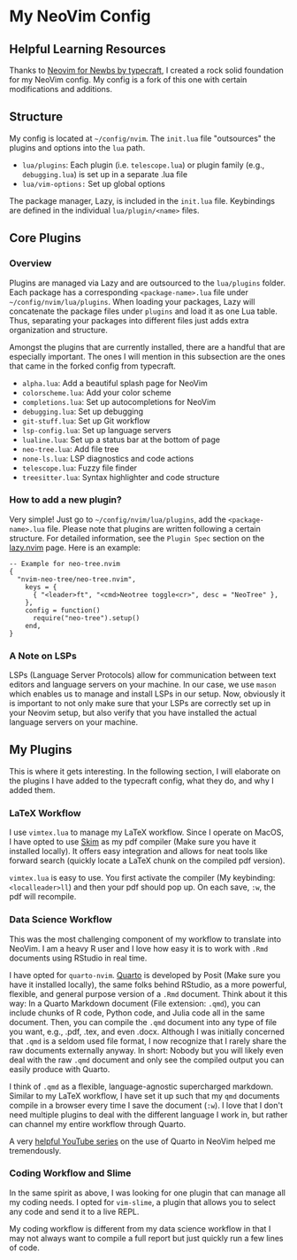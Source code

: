 # My NeoVim Config

## Helpful Learning Resources

Thanks to [Neovim for Newbs by typecraft](https://www.youtube.com/watch?v=zHTeCSVAFNY&list=PLsz00TDipIffreIaUNk64KxTIkQaGguqn), I created a rock solid foundation for my NeoVim config. My config is a fork of this one with certain modifications and additions. 

## Structure 

My config is located at `~/config/nvim`. The `init.lua` file "outsources" the plugins and options into the `lua` path. 

- `lua/plugins`: Each plugin (i.e. `telescope.lua`) or plugin family (e.g., `debugging.lua`) is set up in a separate .lua file
- `lua/vim-options:` Set up global options

The package manager, Lazy, is included in the `init.lua` file. Keybindings are defined in the individual `lua/plugin/<name>` files. 

## Core Plugins 

### Overview 
Plugins are managed via Lazy and are outsourced to the `lua/plugins` folder. Each package has a corresponding `<package-name>.lua` file under `~/config/nvim/lua/plugins`. When loading your packages, Lazy will concatenate the package files under `plugins` and load it as one Lua table. Thus, separating your packages into different files just adds extra organization and structure.

Amongst the plugins that are currently installed, there are a handful that are especially important. The ones I will mention in this subsection are the ones that came in the forked config from typecraft. 
- `alpha.lua`: Add a beautiful splash page for NeoVim
- `colorscheme.lua`: Add your color scheme
- `completions.lua`: Set up autocompletions for NeoVim
- `debugging.lua`: Set up debugging
- `git-stuff.lua`: Set up Git workflow
- `lsp-config.lua`: Set up language servers
- `lualine.lua`: Set up a status bar at the bottom of page
- `neo-tree.lua`: Add file tree
- `none-ls.lua`: LSP diagnostics and code actions
- `telescope.lua`: Fuzzy file finder
- `treesitter.lua`: Syntax highlighter and code structure 

### How to add a new plugin?
Very simple! Just go to  `~/config/nvim/lua/plugins`, add the `<package-name>.lua` file. Please note that plugins are written following a certain structure. For detailed information, see the `Plugin Spec` section on the [lazy.nvim](https://github.com/folke/lazy.nvim?tab=readme-ov-file#-plugin-spec) page. Here is an example: 

```{lua}
-- Example for neo-tree.nvim
{
  "nvim-neo-tree/neo-tree.nvim",
    keys = {
      { "<leader>ft", "<cmd>Neotree toggle<cr>", desc = "NeoTree" },
    },
    config = function()
      require("neo-tree").setup()
    end,
}
```

### A Note on LSPs 

LSPs (Language Server Protocols) allow for communication between text editors and language servers on your machine. In our case, we use `mason` which enables us to manage and install LSPs in our setup. Now, obviously it is important to not only make sure that your LSPs are correctly set up in your Neovim setup, but also verify that you have installed the actual language servers on your machine. 

## My Plugins 

This is where it gets interesting. In the following section, I will elaborate on the plugins I have added to the typecraft config, what they do, and why I added them. 

### LaTeX Workflow

I use `vimtex.lua` to manage my LaTeX workflow. Since I operate on MacOS, I have opted to use [Skim](https://skim-app.sourceforge.io) as my pdf compiler (Make sure you have it installed locally). It offers easy integration and allows for neat tools like forward search (quickly locate a LaTeX chunk on the compiled pdf version). 

`vimtex.lua` is easy to use. You first activate the compiler (My keybinding: `<localleader>ll`) and then your pdf should pop up. On each save, `:w`, the pdf will recompile. 

### Data Science Workflow

This was the most challenging component of my workflow to translate into NeoVim. I am a heavy R user and I love how easy it is to work with `.Rmd` documents using RStudio in real time. 

I have opted for `quarto-nvim`. [Quarto](https://quarto.org/docs/get-started/) is developed by Posit (Make sure you have it installed locally), the same folks behind RStudio, as a more powerful, flexible, and general purpose version of a `.Rmd` document. Think about it this way: In a Quarto Markdown document (File extension: `.qmd`), you can include chunks of R code, Python code, and Julia code all in the same document. Then, you can compile the `.qmd` document into any type of file you want, e.g., .pdf, .tex, and even .docx. Although I was initially concerned that `.qmd` is a seldom used file format, I now recognize that I rarely share the raw documents externally anyway. In short: Nobody but you will likely even deal with the raw `.qmd` document and only see the compiled output you can easily produce with Quarto. 

I think of `.qmd` as a flexible, language-agnostic supercharged markdown. Similar to my LaTeX workflow, I have set it up such that my `qmd` documents compile in a browser every time I save the document (`:w`). I love that I don't need multiple plugins to deal with the different language I work in, but rather can channel my entire workflow through Quarto. 

A very [helpful YouTube series](https://www.youtube.com/watch?v=3sj7clNowlA) on the use of Quarto in NeoVim helped me tremendously. 

### Coding Workflow and Slime 

In the same spirit as above, I was looking for one plugin that can manage all my coding needs. I opted for `vim-slime`, a plugin that allows you to select any code and send it to a live REPL. 

My coding workflow is different from my data science workflow in that I may not always want to compile a full report but just quickly run a few lines of code. 




